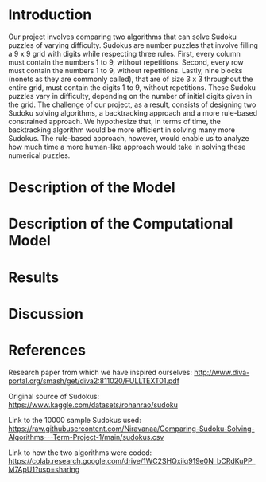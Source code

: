 # Introduction

Our project involves comparing two algorithms that can solve Sudoku puzzles of varying difficulty. Sudokus are number puzzles that involve filling a 9 x 9 grid with digits while respecting three rules. First, every column must contain the numbers 1 to 9, without repetitions. Second, every row must contain the numbers 1 to 9, without repetitions. Lastly, nine blocks (nonets as they are commonly called), that are of size 3 x 3 throughout the entire grid, must contain the digits 1 to 9, without repetitions. 
These Sudoku puzzles vary in difficulty, depending on the number of initial digits given in the grid. The challenge of our project, as a result, consists of designing two Sudoku solving algorithms, a backtracking approach and a more rule-based constrained approach. We hypothesize that, in terms of time, the backtracking algorithm would be more efficient in solving many more Sudokus. The rule-based approach, however, would enable us to analyze how much time a more human-like approach would take in solving these numerical puzzles.
  
# Description of the Model

# Description of the Computational Model

# Results

# Discussion

# References
Research paper from which we have inspired ourselves:
http://www.diva-portal.org/smash/get/diva2:811020/FULLTEXT01.pdf

Original source of Sudokus:
https://www.kaggle.com/datasets/rohanrao/sudoku

Link to the 10000 sample Sudokus used:
https://raw.githubusercontent.com/Niravanaa/Comparing-Sudoku-Solving-Algorithms---Term-Project-1/main/sudokus.csv

Link to how the two algorithms were coded:
https://colab.research.google.com/drive/1WC2SHQxiiq919e0N_bCRdKuPP_M7ApU1?usp=sharing
